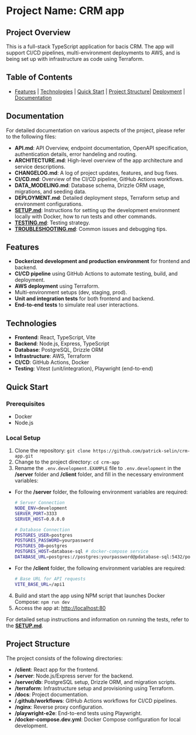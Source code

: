 # Project Name: CRM app

## Project Overview

This is a full-stack TypeScript application for bacis CRM. The app will support CI/CD pipelines, multi-environment deployments to AWS, and is being set up with infrastructure as code using Terraform.

## Table of Contents

- [Features](#features) | [Technologies](#technologies) | [Quick Start](#quick-start) | [Project Structure](#project-structure)| [Deployment](#deployment) | [Documentation](#documentation)

## Documentation

For detailed documentation on various aspects of the project, please refer to the following files:

- **API.md**: API Overview, endpoint documentation, OpenAPI specification, authentication details, error handeling and routing.
- **ARCHITECTURE.md**: High-level overview of the app architecture and service descriptions.
- **CHANGELOG.md**: A log of project updates, features, and bug fixes.
- **CI/CD.md**: Overview of the CI/CD pipeline, GitHub Actions workflows.
- **DATA_MODELING.md**: Database schema, Drizzle ORM usage, migrations, and seeding data.
- **DEPLOYMENT.md**: Detailed deployment steps, Terraform setup and environment configurations.
- **[SETUP.md](docs/SETUP.md)**: Instructions for setting up the development environment locally with Docker, how to run tests and other commands.
- **[TESTING.md](docs/TESTING.md)**: Testing strategy.
- **[TROUBLESHOOTING.md](docs/TROUBLESHOOTING.md)**: Common issues and debugging tips.

## Features

- **Dockerized development and production environment** for frontend and backend.
- **CI/CD pipeline** using GitHub Actions to automate testing, build, and deployment.
- **AWS deployment** using Terraform.
- Multi-environment setups (dev, staging, prod).
- **Unit and integration tests** for both frontend and backend.
- **End-to-end tests** to simulate real user interactions.

## Technologies

- **Frontend**: React, TypeScript, Vite
- **Backend**: Node.js, Express, TypeScript
- **Database**: PostgreSQL, Drizzle ORM
- **Infrastructure**: AWS, Terraform
- **CI/CD**: GitHub Actions, Docker
- **Testing**: Vitest (unit/integration), Playwright (end-to-end)

## Quick Start

### Prerequisites

- Docker
- Node.js

### Local Setup

1. Clone the repository: `git clone https://github.com/patrick-selin/crm-app.git`
2. Change to the project directory: `cd crm-app`
3. Rename the `.env.development.EXAMPLE` file to `.env.development` in the **/server** folder and **/client** folder, and fill in the necessary environment variables:

- For the **/server** folder, the following environment variables are required:

  ```bash
  # Server Connection
  NODE_ENV=development
  SERVER_PORT=3333
  SERVER_HOST=0.0.0.0

  # Database Connection
  POSTGRES_USER=postgres
  POSTGRES_PASSWORD=yourpassword
  POSTGRES_DB=postgres
  POSTGRES_HOST=database-sql # docker-compose service
  DATABASE_URL=postgres://postgres:yourpassword@pdatabase-sql:5432/postgres
  ```

- For the **/client** folder, the following environment variables are required:
  ```bash
  # Base URL for API requests
  VITE_BASE_URL=/api1
  ```

4. Build and start the app using NPM script that launches Docker Compose: `npm run dev`
5. Access the app at: [http://localhost:80](http://localhost:80)

For detailed setup instructions and information on running the tests, refer to the **[SETUP.md](docs/SETUP.md)**.

## Project Structure

The project consists of the following directories:

- **/client**: React app for the frontend.
- **/server**: Node.js/Express server for the backend.
- **/server/db**: PostgreSQL setup, Drizzle ORM, and migration scripts.
- **/terraform**: Infrastructure setup and provisioning using Terraform.
- **/docs**: Project documentation.
- **/.github/workflows**: GitHub Actions workflows for CI/CD pipelines.
- **/nginx**: Reverse proxy configuration.
- **/playwright-e2e**: End-to-end tests using Playwright.
- **/docker-compose.dev.yml**: Docker Compose configuration for local development.
